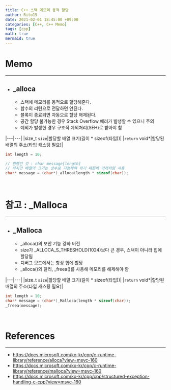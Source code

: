 ```yaml
---
title: C++ 스택 메모리 동적 할당
author: Rito15
date: 2021-02-01 18:45:00 +09:00
categories: [C++, C++ Memo]
tags: [cpp]
math: true
mermaid: true
---
```


# Memo
---
- ## _alloca
  - 스택에 메모리를 동적으로 할당해준다.
  - 함수의 리턴으로 전달하면 안된다.
  - 블록이 종료되면 자동으로 할당 해제된다.
  - 공간 할당 불가능한 경우 Stack Overflow 에러가 발생할 수 있으니 주의
  - 예외가 발생한 경우 구조적 예외처리(SEH)로 받아야 함

|---|---|
|size_t `size`|할당할 배열 크기(길이 * sizeof(타입))|
|`return` void*|할당된 배열의 주소(타입 캐스팅 필요)|

```cpp
int length = 10;

// 원했던 것 : char message[length]
// 하지만 배열의 크기는 상수로 지정해야 하기 때문에 아래처럼 사용
char* message = (char*)_alloca(length * sizeof(char));
```

<br>

# 참고 : _Malloca
---
- ## _Malloca
  - _alloca()의 보안 기능 강화 버전
  - size가 _ALLOCA_S_THRESHOLD(1024)보다 큰 경우, 스택이 아니라 힙에 할당됨
  - 디버그 모드에서는 항상 힙에 할당
  - _alloca()와 달리, _freea()를 사용해 메모리를 해제해야 함

|---|---|
|size_t `size`|할당할 배열 크기(길이 * sizeof(타입))|
|`return` void*|할당된 배열의 주소(타입 캐스팅 필요)|

```cpp
int length = 10;
char* message = (char*)_Malloca(length * sizeof(char));
_freea(message);
```

<br>

# References
---
- <https://docs.microsoft.com/ko-kr/cpp/c-runtime-library/reference/alloca?view=msvc-160>
- <https://docs.microsoft.com/ko-kr/cpp/c-runtime-library/reference/malloca?view=msvc-160>
- <https://docs.microsoft.com/ko-kr/cpp/cpp/structured-exception-handling-c-cpp?view=msvc-160>
